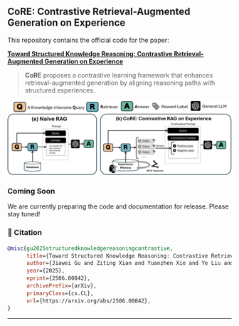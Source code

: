 
## CoRE: Contrastive Retrieval-Augmented Generation on Experience

This repository contains the official code for the paper:

**[Toward Structured Knowledge Reasoning: Contrastive Retrieval-Augmented Generation on Experience](https://arxiv.org/abs/2506.00842)**

> **CoRE** proposes a contrastive learning framework that enhances retrieval-augmented generation by aligning reasoning paths with structured experiences. 

![Comparison between RAG and CoRE](rag_vs_core.png)

### Coming Soon

We are currently preparing the code and documentation for release. Please stay tuned!



### 📌 Citation

```bibtex
@misc{gu2025structuredknowledgereasoningcontrastive,
      title={Toward Structured Knowledge Reasoning: Contrastive Retrieval-Augmented Generation on Experience}, 
      author={Jiawei Gu and Ziting Xian and Yuanzhen Xie and Ye Liu and Enjie Liu and Ruichao Zhong and Mochi Gao and Yunzhi Tan and Bo Hu and Zang Li},
      year={2025},
      eprint={2506.00842},
      archivePrefix={arXiv},
      primaryClass={cs.CL},
      url={https://arxiv.org/abs/2506.00842}, 
}
```

---


